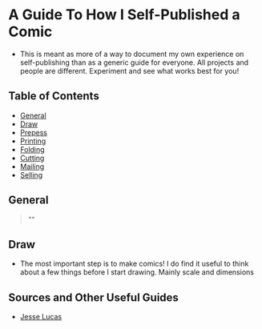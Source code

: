 A Guide To How I Self-Published a Comic
======================

- This is meant as more of a way to document my own experience on self-publishing than as a generic guide for everyone. All projects and people are different. Experiment and see what works best for you!

## Table of Contents

 * [General](#general)
 * [Draw](#draw)
 * [Prepess](#prepress)
 * [Printing](#print)
 * [Folding](#folding)
 * [Cutting](#cutting)
 * [Mailing](#mailing)
 * [Selling](#selling)


## General

> ""

## Draw

- The most important step is to make comics! I do find it useful to think about a few things before I start drawing. Mainly scale and dimensions


## Sources and Other Useful Guides
* [Jesse Lucas](http://jesselucas.com)
